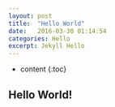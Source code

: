 ```yaml
---
layout: post
title:  "Hello World"
date:   2016-03-30 01:14:54
categories: Hello
excerpt: Jekyll Hello
---
```


* content
{:toc}


## Hello World!
